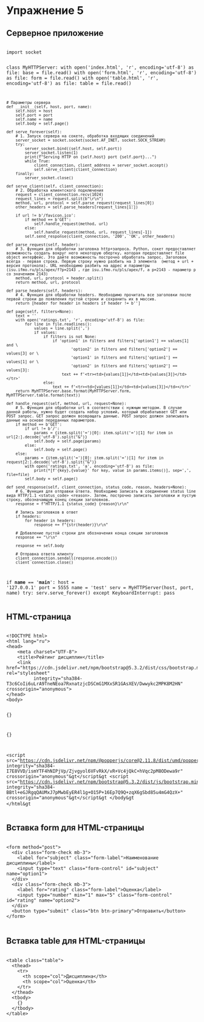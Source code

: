 <h1>Упражнение 5</h1>

<h2>Серверное приложение</h2>
<pre>
<code>
import socket


class MyHTTPServer:
    with open('index.html', 'r', encoding='utf-8') as file:
        base = file.read()
    with open('form.html', 'r', encoding='utf-8') as file:
        form = file.read()
    with open('table.html', 'r', encoding='utf-8') as file:
        table = file.read()

    # Параметры сервера
    def __init__(self, host, port, name):
        self.host = host
        self.port = port
        self.name = name
        self.body = self.page()

    def serve_forever(self):
        # 1. Запуск сервера на сокете, обработка входящих соединений
        server_socket = socket.socket(socket.AF_INET, socket.SOCK_STREAM)
        try:
            server_socket.bind((self.host, self.port))
            server_socket.listen(1)
            print(f"Serving HTTP on {self.host} port {self.port}...")
            while True:
                client_connection, client_address = server_socket.accept()
                self.serve_client(client_connection)
        finally:
            server_socket.close()

    def serve_client(self, client_connection):
        # 2. Обработка клиентского подключения
        request = client_connection.recv(1024)
        request_lines = request.split(b"\r\n")
        method, url, protocol = self.parse_request(request_lines[0])
        other_headers = self.parse_headers(request_lines[1:])

        if url != b'/favicon.ico':
            if method == b'GET':
                self.handle_request(method, url)
            else:
                self.handle_request(method, url, request_lines[-1])
            self.send_response(client_connection, '200', 'OK', other_headers)

    def parse_request(self, header):
        # 3. функция для обработки заголовка http+запроса. Python, сокет предоставляет возможность создать вокруг него некоторую обертку, которая предоставляет file object интерфейс. Это дайте возможность построчно обработать запрос. Заголовок всегда - первая строка. Первую строку нужно разбить на 3 элемента  (метод + url + версия протокола). URL необходимо разбить на адрес и параметры (isu.ifmo.ru/pls/apex/f?p=2143 , где isu.ifmo.ru/pls/apex/f, а p=2143 - параметр p со значением 2143)
        method, url, protocol = header.split()
        return method, url, protocol

    def parse_headers(self, headers):
        # 4. Функция для обработки headers. Необходимо прочитать все заголовки после первой строки до появления пустой строки и сохранить их в массив.
        return [header for header in headers if header != b'']

    def page(self, filters=None):
        text = ''
        with open('ratings.txt', 'r', encoding='utf-8') as file:
            for line in file.readlines():
                values = line.split(',')
                if values:
                    if filters is not None:
                        if 'option1' in filters and filters['option1'] == values[1] and \
                                'option2' in filters and filters['option2'] == values[3] or \
                                'option1' in filters and filters['option1'] == values[1] or \
                                'option2' in filters and filters['option2'] == values[3]:
                            text += f'<tr><td>{values[1]}</td><td>{values[3]}</td></tr>'
                    else:
                        text += f'<tr><td>{values[1]}</td><td>{values[3]}</td></tr>'
        return MyHTTPServer.base.format(MyHTTPServer.form, MyHTTPServer.table.format(text))

    def handle_request(self, method, url, request=None):
        # 5. Функция для обработки url в соответствии с нужным методом. В случае данной работы, нужно будет создать набор условий, который обрабатывает GET или POST запрос. GET запрос должен возвращать данные. POST запрос должен записывать данные на основе переданных параметров.
        if method == b'GET':
            if url != b'/':
                params = {item.split('=')[0]: item.split('=')[1] for item in url[2:].decode('utf-8').split("&")}
                self.body = self.page(params)
            else:
                self.body = self.page()
        else:
            params = {item.split('=')[0]: item.split('=')[1] for item in request[2:].decode('utf-8').split("&")}
            with open('ratings.txt', 'a', encoding='utf-8') as file:
                print(*[f'{key},{value}' for key, value in params.items()], sep=',', file=file)
            self.body = self.page()

    def send_response(self, client_connection, status_code, reason, headers=None):
        # 6. Функция для отправки ответа. Необходимо записать в соединение status line вида HTTP/1.1 <status_code> <reason>. Затем, построчно записать заголовки и пустую строку, обозначающую конец секции заголовков.
        response = f"HTTP/1.1 {status_code} {reason}\r\n"

        # Запись заголовков в ответ
        if headers:
            for header in headers:
                response += f"{str(header)}\r\n"

        # Добавление пустой строки для обозначения конца секции заголовков
        response += "\r\n"

        response += self.body

        # Отправка ответа клиенту
        client_connection.sendall(response.encode())
        client_connection.close()


if __name__ == '__main__':
    host = '127.0.0.1'
    port = 5555
    name = 'test'
    serv = MyHTTPServer(host, port, name)
    try:
        serv.serve_forever()
    except KeyboardInterrupt:
        pass
</code>
</pre>

<h2>HTML-страница</h2>
<pre>
<code>
&lt;!DOCTYPE html&gt
&lt;html lang="ru"&gt
&lt;head&gt
    &lt;meta charset="UTF-8"&gt
    &lt;title&gtРейтинг дисциплин&lt;/title&gt
    &lt;link href="https://cdn.jsdelivr.net/npm/bootstrap@5.3.2/dist/css/bootstrap.min.css" rel="stylesheet"
          integrity="sha384-T3c6CoIi6uLrA9TneNEoa7RxnatzjcDSCmG1MXxSR1GAsXEV/Dwwykc2MPK8M2HN" crossorigin="anonymous"&gt
&lt;/head&gt
&lt;body&gt

{}

{}

&lt;script src="https://cdn.jsdelivr.net/npm/@popperjs/core@2.11.8/dist/umd/popper.min.js" integrity="sha384-I7E8VVD/ismYTF4hNIPjVp/Zjvgyol6VFvRkX/vR+Vc4jQkC+hVqc2pM8ODewa9r" crossorigin="anonymous"&gt&lt;/script&gt
&lt;script src="https://cdn.jsdelivr.net/npm/bootstrap@5.3.2/dist/js/bootstrap.min.js" integrity="sha384-BBtl+eGJRgqQAUMxJ7pMwbEyER4l1g+O15P+16Ep7Q9Q+zqX6gSbd85u4mG4QzX+" crossorigin="anonymous"&gt&lt;/script&gt
&lt;/body&gt
&lt;/html&gt
</code>
</pre>

<h2>Вставка form для HTML-страницы</h2>
<pre>
<code>
&lt;form method="post"&gt
  &lt;div class="form-check mb-3"&gt
    &lt;label for="subject" class="form-label"&gtНаименование дисциплины&lt;/label&gt
    &lt;input type="text" class="form-control" id="subject" name="option1"&gt
  &lt;/div&gt
  &lt;div class="form-check mb-3"&gt
    &lt;label for="rating" class="form-label"&gtОценка&lt;/label&gt
    &lt;input type="number" min="1" max="5" class="form-control" id="rating" name="option2"&gt
  &lt;/div&gt
  &lt;button type="submit" class="btn btn-primary"&gtОтправить&lt;/button&gt
&lt;/form&gt
</code>
</pre>

<h2>Вставка table для HTML-страницы</h2>
<pre>
<code>
&lt;table class="table"&gt;
  &lt;thead&gt;
    &lt;tr&gt;
      &lt;th scope="col"&gt;Дисциплина&lt;/th&gt;
      &lt;th scope="col"&gt;Оценка&lt;/th&gt;
    &lt;/tr&gt;
  &lt;/thead&gt;
  &lt;tbody&gt;
    {}
  &lt;/tbody&gt;
&lt;/table&gt;
</code>
</pre>
